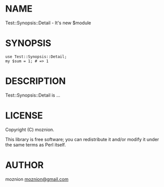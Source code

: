 # NAME

Test::Synopsis::Detail - It's new $module

# SYNOPSIS

    use Test::Synopsis::Detail;
    my $sum = 1; # => 1

# DESCRIPTION

Test::Synopsis::Detail is ...

# LICENSE

Copyright (C) moznion.

This library is free software; you can redistribute it and/or modify
it under the same terms as Perl itself.

# AUTHOR

moznion <moznion@gmail.com>
